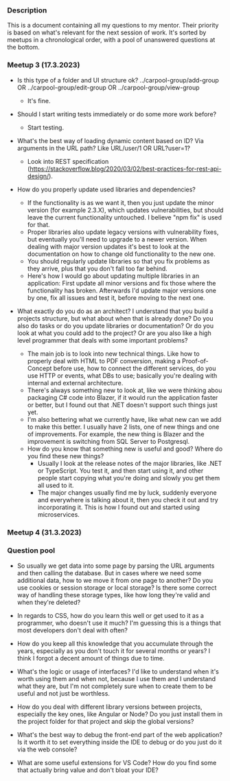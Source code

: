 ### Description
This is a document containing all my questions to my mentor. Their priority is based on what's relevant for the next session of work. It's sorted by meetups in a chronological order, with a pool of unanswered questions at the bottom.

### Meetup 3 (17.3.2023)
- Is this type of a folder and UI structure ok? ../carpool-group/add-group OR ../carpool-group/edit-group OR ../carpool-group/view-group
    - It's fine.

- Should I start writing tests immediately or do some more work before?
    - Start testing.

- What's the best way of loading dynamic content based on ID? Via arguments in the URL path? Like URL/user/1 OR URL?user=1?
    - Look into REST specification (https://stackoverflow.blog/2020/03/02/best-practices-for-rest-api-design/).

- How do you properly update used libraries and dependencies?
    - If the functionality is as we want it, then you just update the minor version (for example 2.3.X), which updates vulnerabilities, but should leave the current functionality untouched. I believe "npm fix" is used for that.
    - Proper libraries also update legacy versions with vulnerability fixes, but eventually you'll need to upgrade to a newer version. When dealing with major version updates it's best to look at the documentation on how to change old functionality to the new one.
    - You should regularly update libraries so that you fix problems as they arrive, plus that you don't fall too far behind.
    - Here's how I would go about updating multiple libraries in an application: First update all minor versions and fix those where the functionality has broken. Afterwards I'd update major versions one by one, fix all issues and test it, before moving to the next one.

- What exactly do you do as an architect? I understand that you build a projects structure, but what about when that is already done? Do you also do tasks or do you update libraries or documentation? Or do you look at what you could add to the project? Or are you also like a high level programmer that deals with some important problems?
    - The main job is to look into new technical things. Like how to properly deal with HTML to PDF conversion, making a Proof-of-Concept before use, how to connect the different services, do you use HTTP or events, what DBs to use; basically you're dealing with internal and external architecture.
    - There's always something new to look at, like we were thinking abou packaging C# code into Blazer, if it would run the application faster or better, but I found out that .NET doesn't support such things just yet.
    - I'm also bettering what we currently have, like what new can we add to make this better. I usually have 2 lists, one of new things and one of improvements. For example, the new thing is Blazer and the improvement is switching from SQL Server to Postgresql.
    - How do you know that something new is useful and good? Where do you find these new things? 
        - Usually I look at the release notes of the major libraries, like .NET or TypeScript. You test it, and then start using it, and other people start copying what you're doing and slowly you get them all used to it.
        - The major changes usually find me by luck, suddenly everyone and everywhere is talking about it, then you check it out and try incorporating it. This is how I found out and started using microservices.

### Meetup 4 (31.3.2023)


### Question pool

- So usually we get data into some page by parsing the URL arguments and then calling the database. But in cases where we need some additional data, how to we move it from one page to another? Do you use cookies or session storage or local storage? Is there some correct way of handling these storage types, like how long they're valid and when they're deleted?

- In regards to CSS, how do you learn this well or get used to it as a programmer, who doesn't use it much? I'm guessing this is a things that most developers don't deal with often?

- How do you keep all this knowledge that you accumulate through the years, especially as you don't touch it for several months or years? I think I forgot a decent amount of things due to time.
  
- What's the logic or usage of interfaces? I'd like to understand when it's worth using them and when not, because I use them and I understand what they are, but I'm not completely sure when to create them to be useful and not just be worthless.

- How do you deal with different library versions between projects, especially the key ones, like Angular or Node? Do you just install them in the project folder for that project and skip the global versions?

- What's the best way to debug the front-end part of the web application? Is it worth it to set everything inside the IDE to debug or do you just do it via the web console?

- What are some useful extensions for VS Code? How do you find some that actually bring value and don't bloat your IDE?